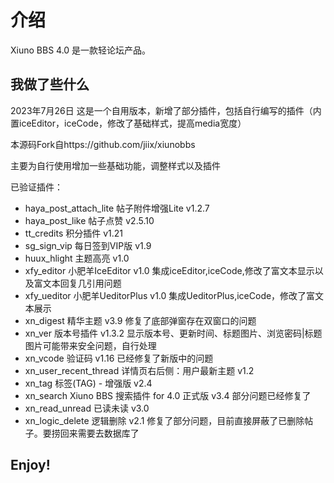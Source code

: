 # 介绍
Xiuno BBS 4.0 是一款轻论坛产品。


## 我做了些什么

2023年7月26日 这是一个自用版本，新增了部分插件，包括自行编写的插件（内置iceEditor，iceCode，修改了基础样式，提高media宽度）


本源码Fork自https://github.com/jiix/xiunobbs

主要为自行使用增加一些基础功能，调整样式以及插件

已验证插件：

- haya_post_attach_lite  帖子附件增强Lite v1.2.7
- haya_post_like  帖子点赞 v2.5.10
- tt_credits 积分插件 v1.21
- sg_sign_vip 每日签到VIP版 v1.9
- huux_hlight 主题高亮 v1.0
- xfy_editor  小肥羊IceEditor v1.0 集成iceEditor,iceCode,修改了富文本显示以及富文本回复几引用问题
- xfy_ueditor 小肥羊UeditorPlus v1.0 集成UeditorPlus,iceCode，修改了富文本展示
- xn_digest 精华主题 v3.9 修复了底部弹窗存在双窗口的问题
- xn_ver 版本号插件 v1.3.2 显示版本号、更新时间、标题图片、浏览密码|标题图片可能带来安全问题，自行处理
- xn_vcode 验证码 v1.16 已经修复了新版中的问题
- xn_user_recent_thread  详情页右后侧：用户最新主题 v1.2
- xn_tag 标签(TAG) - 增强版 v2.4
- xn_search Xiuno BBS 搜索插件 for 4.0 正式版 v3.4 部分问题已经修复了
- xn_read_unread 已读未读 v3.0 
- xn_logic_delete  逻辑删除 v2.1 修复了部分问题，目前直接屏蔽了已删除帖子。要捞回来需要去数据库了

## Enjoy!
